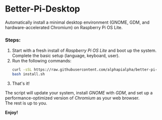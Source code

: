 # Better-Pi-Desktop  
Automatically install a minimal desktop environment (GNOME, GDM, and hardware-accelerated Chromium) on Raspberry Pi OS Lite.

### Steps:
1. Start with a fresh install of _Raspberry Pi OS Lite_ and boot up the system. Complete the basic setup (language, keyboard, user).
2. Run the following commands:
   ```bash
   curl -sSL https://raw.githubusercontent.com/alphapialpha/better-pi-desktop/refs/heads/main/gnome-install.sh > install.sh
   bash install.sh
   ```
3. That's it!

The script will update your system, install _GNOME_ with _GDM_, and set up a performance-optimized version of _Chromium_ as your web browser.  
The rest is up to you.

**Enjoy!**
